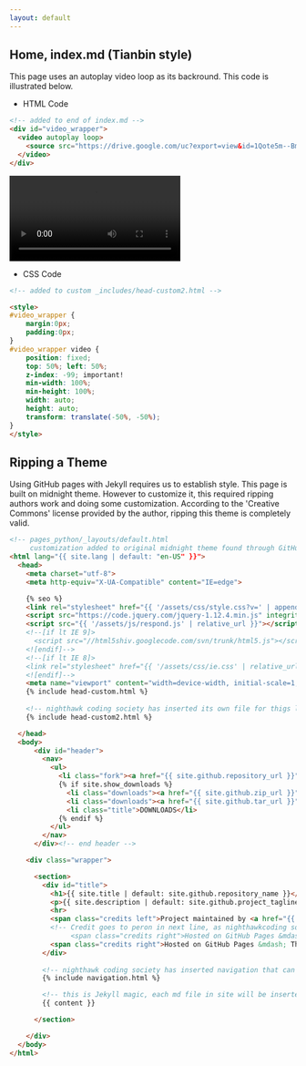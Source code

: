 ```yaml
---
layout: default
---
```


## Home, index.md (Tianbin style)
This page uses an autoplay video loop as its backround.  This code is illustrated below.


* HTML Code
```html
<!-- added to end of index.md -->
<div id="video_wrapper">
  <video autoplay loop>
    <source src="https://drive.google.com/uc?export=view&id=1Qote5m--Bme0bE4_o6wAKNRxWY8pJnuL" type="video/mp4">
  </video>
</div>
```

<div id="video_wrapper">
  <video autoplay loop>
    <source src="https://drive.google.com/uc?export=view&id=1Qote5m--Bme0bE4_o6wAKNRxWY8pJnuL" type="video/mp4">
  </video>
</div>

* CSS Code
```html
<!-- added to custom _includes/head-custom2.html -->

<style>
#video_wrapper {
    margin:0px;
    padding:0px;
}
#video_wrapper video {
    position: fixed;
    top: 50%; left: 50%;
    z-index: -99; important!
    min-width: 100%;
    min-height: 100%;
    width: auto;
    height: auto;
    transform: translate(-50%, -50%);
}
</style>
```

## Ripping a Theme
Using GitHub pages with Jekyll requires us to establish style.  This page is built on midnight theme.  However to customize it, this required ripping authors work and doing some customization.  According to the 'Creative Commons' license provided by the author, ripping this theme is completely valid.

```html
<!-- pages_python/_layouts/default.html
     customization added to original midnight theme found through GitHub Pages -->
<html lang="{{ site.lang | default: "en-US" }}">
  <head>
    <meta charset="utf-8">
    <meta http-equiv="X-UA-Compatible" content="IE=edge">

    {% seo %}
    <link rel="stylesheet" href="{{ '/assets/css/style.css?v=' | append: site.github.build_revision | relative_url }}">
    <script src="https://code.jquery.com/jquery-1.12.4.min.js" integrity="sha256-ZosEbRLbNQzLpnKIkEdrPv7lOy9C27hHQ+Xp8a4MxAQ=" crossorigin="anonymous"></script>
    <script src="{{ '/assets/js/respond.js' | relative_url }}"></script>
    <!--[if lt IE 9]>
      <script src="//html5shiv.googlecode.com/svn/trunk/html5.js"></script>
    <![endif]-->
    <!--[if lt IE 8]>
    <link rel="stylesheet" href="{{ '/assets/css/ie.css' | relative_url }}">
    <![endif]-->
    <meta name="viewport" content="width=device-width, initial-scale=1, user-scalable=no">
    {% include head-custom.html %}
    
    <!-- nighthawk coding society has inserted its own file for thigs like <style>-->
    {% include head-custom2.html %}

  </head>
  <body>
      <div id="header">
        <nav>
          <ul>
            <li class="fork"><a href="{{ site.github.repository_url }}">View On GitHub</a></li>
            {% if site.show_downloads %}
              <li class="downloads"><a href="{{ site.github.zip_url }}">ZIP</a></li>
              <li class="downloads"><a href="{{ site.github.tar_url }}">TAR</a></li>
              <li class="title">DOWNLOADS</li>
            {% endif %}
          </ul>
        </nav>
      </div><!-- end header -->

    <div class="wrapper">

      <section>
        <div id="title">
          <h1>{{ site.title | default: site.github.repository_name }}</h1>
          <p>{{ site.description | default: site.github.project_tagline }}</p>
          <hr>
          <span class="credits left">Project maintained by <a href="{{ site.github.owner_url }}">{{ site.github.owner_name }}</a></span>
          <!-- Credit goes to peron in next line, as nighthawkcoding society is rebranding this as their own
               <span class="credits right">Hosted on GitHub Pages &mdash; Theme by <a href="https://twitter.com/mattgraham">mattgraham</a></span> -->
          <span class="credits right">Hosted on GitHub Pages &mdash; Theme by <a href="https://twitter.com/NighthawkCoding">nighthawkcodingsociety</a></span> 
        </div>
        
        <!-- nighthawk coding society has inserted navigation that can be updated in independent file -->
        {% include navigation.html %}

        <!-- this is Jekyll magic, each md file in site will be inserted here -->
        {{ content }}

      </section>

    </div>
  </body>
</html>
```
